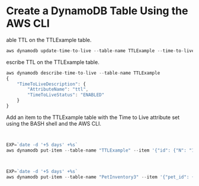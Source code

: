 # Create a DynamoDB Table Using the AWS CLI

able TTL on the TTLExample table.

```python
aws dynamodb update-time-to-live --table-name TTLExample --time-to-live-specification "Enabled=true, AttributeName=ttl"
```


escribe TTL on the TTLExample table.
```javascript
aws dynamodb describe-time-to-live --table-name TTLExample
{
    "TimeToLiveDescription": {
        "AttributeName": "ttl",
        "TimeToLiveStatus": "ENABLED"
    }
} 
```

Add an item to the TTLExample table with the Time to Live attribute set using the BASH shell and the AWS CLI.
```javascript


EXP=`date -d '+5 days' +%s`
aws dynamodb put-item --table-name "TTLExample" --item '{"id": {"N": "1"}, "ttl": {"N": "'$EXP'"}}'



EXP=`date -d '+5 days' +%s`
aws dynamodb put-item --table-name "PetInventory3" --item '{"pet_id": {"S": "1"}, "ttl": {"N": "'$EXP'"}}'



```
